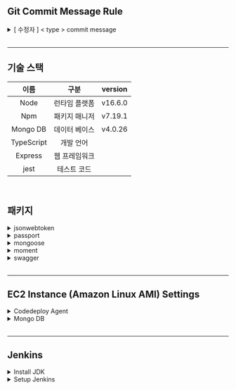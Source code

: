 ## Git Commit Message Rule
<details>
<summary>[ 수정자 ] < type > commit message</summary>

feat : 새로운 기능에 대한 커밋

fix : 버그 수정에 대한 커밋

build : 빌드 관련 파일 수정에 대한 커밋

chore : 그 외 자잘한 수정에 대한 커밋

ci : CI관련 설정 수정에 대한 커밋

cd : CD관련 설정 수정에 대한 커밋

docs : 문서 수정에 대한 커밋

style : 코드 스타일 혹은 포맷 등에 관한 커밋

refactor :  코드 리팩토링에 대한 커밋

test : 테스트 코드 수정에 대한 커밋

</details>
 
<br>
<hr>


## 기술 스택
| 이름 | 구분 | version |
|:----------:|:----------:|:----------:|
| Node | 런타임 플랫폼 | v16.6.0|
| Npm | 패키지 매니저 |v7.19.1|
|Mongo DB | 데이터 베이스  | v4.0.26| 
| TypeScript | 개발 언어 | |
|Express | 웹 프레임워크  | | 
|jest | 테스트 코드  | |

<br>
 
## 패키지
<details>
<summary> jsonwebtoken </summary>
<br>
</details>

<details>
<summary> passport </summary>
<br>
</details>

<details>
<summary> mongoose </summary>
<br>
</details>
 
<details>
<summary> moment </summary>
<br>
</details>

<details>
<summary> swagger </summary>

* npm 설치 
    >\$ npm install swagger-ui-express -D<br>
    \$ npm install swagger-autogen -D<br>
    \$ npm install @types/swagger-ui-express -D

<br>

* app.ts 기본 설정 
    ```
    // importing swagger 
    import swaggerUi from 'swagger-ui-express';
    const swaggerFile =  require('../swagger/swagger-output.json')
    app.use('/swagger', swaggerUi.serve, swaggerUi.setup(swaggerFile))
    ```
<br>

* 폴더 구조 
    ```
    ├── swagger
    │   ├── swagger-output.json
    │   └── swagger.js
    ```
<br>

* 참고 <br>
    https://charming-kyu.tistory.com/11

</details>

<br>

<hr>

 ## EC2 Instance (Amazon Linux AMI) Settings

<details>

<summary> Codedeploy Agent </summary>

#### 기본 설치
Edit user data 에 삽입
인스턴스 생성 후 실행 시 작동되는 script.

```
#!/bin/bash
sudo yum -y update
sudo yum -y install ruby
sudo yum -y install wget
cd /home/ec2-user
wget https://aws-codedeploy-us-east-1.s3.amazonaws.com/latest/install
sudo chmod +x ./install
sudo ./install auto
```

#### Logo 확인

> \$ cd /opt/codedeploy-agent/deployment-root/deployxment-logs <br>
$ cat codedeploy-agent-deployments.log
<br>
</details>


<details>
<summary> Mongo DB </summary>

#### 기본설치 

> \$sudo su <br>
$ vi /etc/yum.repos.d/mongodb-org-4.0.repo 

```
[mongodb-org-4.0]
name=MongoDB Repository
baseurl=https://repo.mongodb.org/yum/amazon/2013.03/mongodb-org/4.0/x86_64/
gpgcheck=1
enabled=1
gpgkey=https://www.mongodb.org/static/pgp/server-4.0.asc
```

>\$ yum install -y mongodb-org <br>
$ service mongod start

<br>

#### 관리자 권한 설정

> \$ use admin <br>
$ db.createUser({user: "<userName>", pwd: "<password>", roles:["root"]});

<br>

#### 보안 설정
> \$ vi /etc/mongod.conf

```
# network interfaces
net:
  port: 27017
  bindIp: 0.0.0.0
  .
  .
  .
security:
  authorization: enabled 
```

<br>

#### EC2 Security Group 설정
| IP version | Type | Port range |
|:----------:|:----------:|:----------:|
| IPv6 | Custom TCP | 27017 |
| IPv4 | Custom TCP | 27017 |

</details>


<br>
<hr>

 ## Jenkins

<details>

<summary> Install JDK </summary>

```
### JDK 1.8.0 설치 및 버전 확인
sudo yum install -y java-1.8.0-openjdk-devel.x86_64
java -version 
```

</details>



<details>

<summary> Setup Jenkins </summary>

```
### Jenkins 설치
# 1. jenkins repository를 설정파일을 생성
sudo wget -O /etc/yum.repos.d/jenkins.repo
https://pkg.jenkins.io/redhat-stable/jenkins.repo

# 2. 설정파일 생성 후 아래 실행
sudo rpm --import https://pkg.jenkins.io/redhat-stable/jenkins.io.key

# 3. 관리자 권한으로 변경
sudo -s

# 4. yum 을 이용한 젠킨스 설치
yum install jenkins

# 5. 젠킨스 실행
sudo systemctl start jenkins

# (Optional) 만약 부팅시 가능하게 설정하려면 다음도 추가
# sudo systemctl enable jenkins 

# 6. 젠킨스 상태 확인
sudo systemctl status jenkins
```

</details>